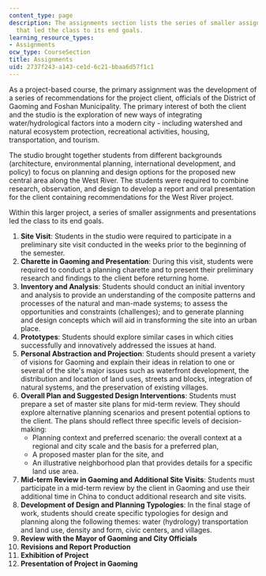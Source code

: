 ```yaml
---
content_type: page
description: The assignments section lists the series of smaller assignments and presentations
  that led the class to its end goals.
learning_resource_types:
- Assignments
ocw_type: CourseSection
title: Assignments
uid: 2737f243-a143-ce1d-6c21-bbaa6d57f1c1
---
```


As a project-based course, the primary assignment was the development of a series of recommendations for the project client, officials of the District of Gaoming and Foshan Municipality. The primary interest of both the client and the studio is the exploration of new ways of integrating water/hydrological factors into a modern city - including watershed and natural ecosystem protection, recreational activities, housing, transportation, and tourism.

The studio brought together students from different backgrounds (architecture, environmental planning, international development, and policy) to focus on planning and design options for the proposed new central area along the West River. The students were required to combine research, observation, and design to develop a report and oral presentation for the client containing recommendations for the West River project.

Within this larger project, a series of smaller assignments and presentations led the class to its end goals.

1.  **Site Visit**: Students in the studio were required to participate in a preliminary site visit conducted in the weeks prior to the beginning of the semester.
2.  **Charette in Gaoming and Presentation**: During this visit, students were required to conduct a planning charette and to present their preliminary research and findings to the client before returning home.
3.  **Inventory and Analysis**: Students should conduct an initial inventory and analysis to provide an understanding of the composite patterns and processes of the natural and man-made systems; to assess the opportunities and constraints (challenges); and to generate planning and design concepts which will aid in transforming the site into an urban place.
4.  **Prototypes**: Students should explore similar cases in which cities successfully and innovatively addressed the issues at hand.
5.  **Personal Abstraction and Projection**: Students should present a variety of visions for Gaoming and explain their ideas in relation to one or several of the site's major issues such as waterfront development, the distribution and location of land uses, streets and blocks, integration of natural systems, and the preservation of existing villages.
6.  **Overall Plan and Suggested Design Interventions**: Students must prepare a set of master site plans for mid-term review. They should explore alternative planning scenarios and present potential options to the client. The plans should reflect three specific levels of decision-making:
    *   Planning context and preferred scenario: the overall context at a regional and city scale and the basis for a preferred plan,
    *   A proposed master plan for the site, and
    *   An illustrative neighborhood plan that provides details for a specific land use area.
7.  **Mid-term Review in Gaoming and Additional Site Visits**: Students must participate in a mid-term review by the client in Gaoming and use their additional time in China to conduct additional research and site visits.
8.  **Development of Design and Planning Typologies**: In the final stage of work, students should create specific typologies for design and planning along the following themes: water (hydrology) transportation and land use, density and form, civic centers, and villages.
9.  **Review with the Mayor of Gaoming and City Officials**
10.  **Revisions and Report Production**
11.  **Exhibition of Project**
12.  **Presentation of Project in Gaoming**